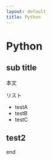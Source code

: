 ```yaml
---
layout: default
title: Python
---
```


# Python

## sub title

本文

リスト
- testA
- testB
- testC

## test2

end
